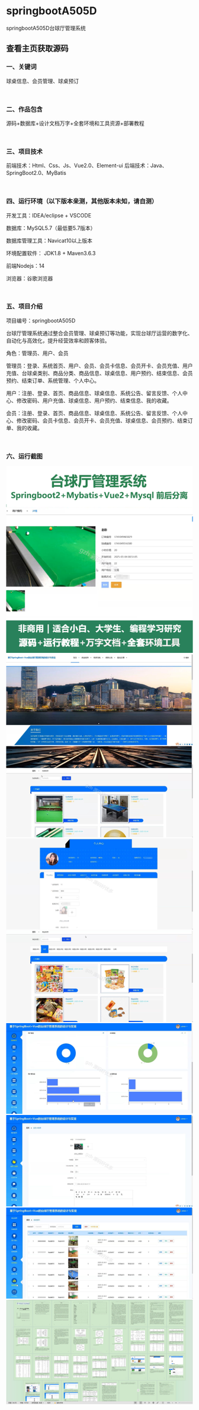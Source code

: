 # springbootA505D
springbootA505D台球厅管理系统
## 查看主页获取源码


### 一、关键词

球桌信息、会员管理、球桌预订

<br/>

### 二、作品包含

源码+数据库+设计文档万字+全套环境和工具资源+部署教程


<br/>

### 三、项目技术

前端技术：Html、Css、Js、Vue2.0、Element-ui 
后端技术：Java、SpringBoot2.0、MyBatis

  

<br/>

### 四、运行环境（以下版本亲测，其他版本未知，请自测）

开发工具：IDEA/eclipse  + VSCODE

数据库：MySQL5.7（最低要5.7版本）

数据库管理工具：Navicat10以上版本

环境配置软件： JDK1.8 + Maven3.6.3

前端Nodejs：14

浏览器：谷歌浏览器



<br/>

### 五、项目介绍

项目编号：springbootA505D

台球厅管理系统通过整合会员管理、球桌预订等功能，实现台球厅运营的数字化、自动化与高效化，提升经营效率和顾客体验。

角色：管理员、用户、会员

管理员：登录、系统首页、用户、会员、会员卡信息、会员开卡、会员充值、用户充值、台球桌类别、商品分类、商品信息、球桌信息、用户预约、结束信息、会员预约、结束订单、系统管理、个人中心。

用户：注册、登录、首页、商品信息、球桌信息、系统公告、留言反馈、个人中心、修改密码、用户充值、球桌信息、用户预约、结束信息、我的收藏。

会员：注册、登录、首页、商品信息、球桌信息、系统公告、留言反馈、个人中心、修改密码、会员卡信息、会员开卡、会员充值、球桌信息、会员预约、结束订单、我的收藏。

<br/>

### 六、运行截图

![cover.png](./cover.png)
![1.png](./1.png)
![2.png](./2.png)
![3.png](./3.png)
![4.png](./4.png)
![5.png](./5.png)
![6.png](./6.png)
![7.png](./7.png)
![8.png](./8.png)

